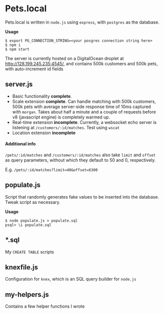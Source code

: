 Pets.local
=======

Pets.local is written in `node.js` using `express`, with `postgres` as the database.

**Usage**
```
$ export PG_CONNECTION_STRING=<your posgres connection string here>
$ npm i
$ npm start
```

The server is currently hosted on a DigitalOcean droplet at http://128.199.245.235:4545/,
and contains 500k customers and 500k pets, with auto-increment id fields

server.js
---------

* Basic functionality **complete**.
* Scale extension **complete**. Can handle matching with 500k customers, 500k pets with average server-side response time of 10ms captured with `morgan`. Takes about half a minute and a couple of requests before v8 (javascript engine) is completely warmed up.
* Real-time extension **incomplete**. Currently, a websocket echo server is listening at `/customers/:id/matches`. Test using `wscat`
* Location extension **incomplete**

#### Additional info
`/pets/:id/matches` and `/customers/:id/matches` also take `limit` and `offset` as query parameters, without which they default to 50 and 0, respectively.

E.g. `/pets/:id/matches?limit=40&offset=6300`

populate.js
-----------

Script that randomly generates fake values to be inserted into the database.
Tweak script as necessary.

**Usage**
```
$ node populate.js > populate.sql
psql> \i populate.sql
```

*.sql
-----

My `CREATE TABLE` scripts

knexfile.js
-----------

Configuration for `knex`, which is an SQL query builder for `node.js`

my-helpers.js
-------------

Contains a few helper functions I wrote
